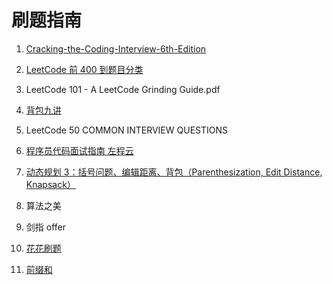 # 刷题指南

1. [Cracking-the-Coding-Interview-6th-Edition](https://www.youtube.com/watch)
1. [LeetCode 前 400 到题目分类](https://www.cspiration.com/#/leetcodeClassification)
1. LeetCode 101 - A LeetCode Grinding Guide.pdf
1. [背包九讲](https://www.bilibili.com/video/BV1qt411Z7nE)
1. LeetCode 50 COMMON INTERVIEW QUESTIONS
1. [程序员代码面试指南 左程云](https://www.bilibili.com/video/BV13g41157hK)
1. [动态规划 3：括号问题、编辑距离、背包（Parenthesization, Edit Distance, Knapsack）](https://www.bilibili.com/video/BV11b411p7LX)
1. 算法之美
1. 剑指 offer
1. [花花刷题](https://space.bilibili.com/9880352)

1. [前缀和](https://leetcode.cn/tag/prefix-sum/problemset/)

